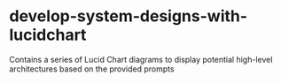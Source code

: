 # develop-system-designs-with-lucidchart
Contains a series of Lucid Chart diagrams to display potential high-level architectures based on the provided prompts
